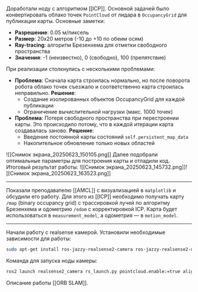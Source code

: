 Доработали ноду с алгоритмом [[ICP]]. Основной задачей было конвертировать облако точек `PointCloud` от лидара в `OccupancyGrid` для публикации карты. Основные заметки:
- **Разрешение**: 0.05 м/пиксель
- **Размер**: 20x20 метров (-10 до +10 по обеим осям)
- **Ray-tracing**: алгоритм Брезенхема для отметки свободного пространства
- **Значения**: -1 (неизвестно), 0 (свободно), 100 (препятствие)

При реализации столкнулись с несколькими проблемами:
- **Проблема**: Сначала карта строилась нормально, но после поворота робота облако точек съезжало и соответственно карта строилась неправильно. 
	**Решение**:
	- Создание изолированных объектов OccupancyGrid для каждой публикации
	- Ограничение вычислительной нагрузки (макс. 1000 точек)
- **Проблема**: Потеря свободного пространства при перестроении карты. Это происходило потому, что в каждой итерации карта создавалась заново.
	**Решение**:
	- Введение постоянной карты состояний `self.persistent_map_data`
	- Накопительное обновление только новых областей

![[Снимок экрана_20250623_150105.png]]
Далее подобрали оптимальные параметры для построения карты и отладили код.
Итоговый результат работы:
![[Снимок экрана_20250623_145732.png]]![[Снимок экрана_20250623_163523.png]]

---

Показали преподавателю [[AMCL]] с визуализацией в `matplotlib` и обсудили его работу. Для этого из [[ICP]] необходимо получать карту `/map` (binary occupancy grid) с трассировкой лучей по алгоритму Брезенхема и одометрию `/odom` с корректировкой ICP. Карта будет использоваться в `measurement_model`, а одометрия — в `motion_model`.

---
Начали работу с realsense камерой. Установили необходимые зависимости для работы:
```bash
sudo apt-get install ros-jazzy-realsense2-camera ros-jazzy-realsense2-description
```

Команда для запуска ноды камеры:
```bash
ros2 launch realsense2_camera rs_launch.py pointcloud.enable:=true align_depth.enable:=true
```

Описание работы [[ORB SLAM]].
